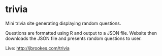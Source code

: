 # trivia
Mini trivia site generating displaying random questions.

Questions are formatted using R and output to a JSON file. Website then downloads the JSON file and presents random questions to user.


Live: http://jbrookes.com/trivia
